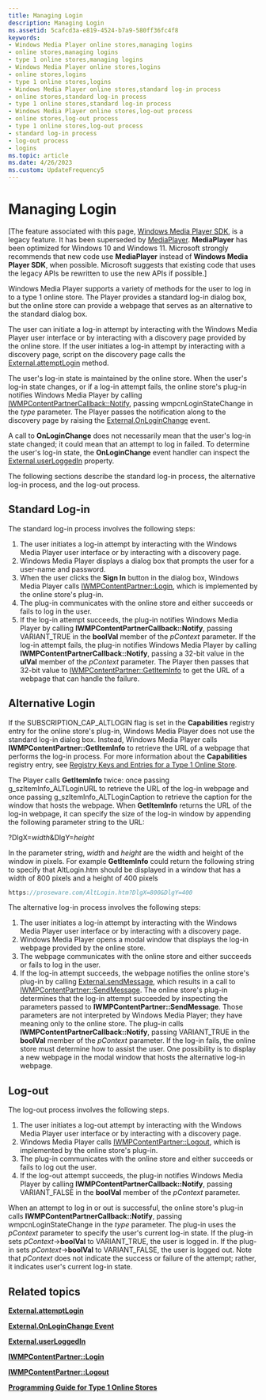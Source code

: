 ```yaml
---
title: Managing Login
description: Managing Login
ms.assetid: 5cafcd3a-e819-4524-b7a9-580ff36fc4f8
keywords:
- Windows Media Player online stores,managing logins
- online stores,managing logins
- type 1 online stores,managing logins
- Windows Media Player online stores,logins
- online stores,logins
- type 1 online stores,logins
- Windows Media Player online stores,standard log-in process
- online stores,standard log-in process
- type 1 online stores,standard log-in process
- Windows Media Player online stores,log-out process
- online stores,log-out process
- type 1 online stores,log-out process
- standard log-in process
- log-out process
- logins
ms.topic: article
ms.date: 4/26/2023
ms.custom: UpdateFrequency5
---
```


# Managing Login

\[The feature associated with this page, [Windows Media Player SDK](/windows/win32/wmp/windows-media-player-sdk), is a legacy feature. It has been superseded by [MediaPlayer](/uwp/api/Windows.Media.Playback.MediaPlayer). **MediaPlayer** has been optimized for Windows 10 and Windows 11. Microsoft strongly recommends that new code use **MediaPlayer** instead of **Windows Media Player SDK**, when possible. Microsoft suggests that existing code that uses the legacy APIs be rewritten to use the new APIs if possible.\]

Windows Media Player supports a variety of methods for the user to log in to a type 1 online store. The Player provides a standard log-in dialog box, but the online store can provide a webpage that serves as an alternative to the standard dialog box.

The user can initiate a log-in attempt by interacting with the Windows Media Player user interface or by interacting with a discovery page provided by the online store. If the user initiates a log-in attempt by interacting with a discovery page, script on the discovery page calls the [External.attemptLogin](external-attemptlogin.md) method.

The user's log-in state is maintained by the online store. When the user's log-in state changes, or if a log-in attempt fails, the online store's plug-in notifies Windows Media Player by calling [IWMPContentPartnerCallback::Notify](/previous-versions/windows/desktop/api/contentpartner/nf-contentpartner-iwmpcontentpartnercallback-notify), passing wmpcnLoginStateChange in the *type* parameter. The Player passes the notification along to the discovery page by raising the [External.OnLoginChange](external-onloginchange-event.md) event.

A call to **OnLoginChange** does not necessarily mean that the user's log-in state changed; it could mean that an attempt to log in failed. To determine the user's log-in state, the **OnLoginChange** event handler can inspect the [External.userLoggedIn](external-userloggedin.md) property.

The following sections describe the standard log-in process, the alternative log-in process, and the log-out process.

## Standard Log-in

The standard log-in process involves the following steps:

1.  The user initiates a log-in attempt by interacting with the Windows Media Player user interface or by interacting with a discovery page.
2.  Windows Media Player displays a dialog box that prompts the user for a user-name and password.
3.  When the user clicks the **Sign In** button in the dialog box, Windows Media Player calls [IWMPContentPartner::Login](/previous-versions/windows/desktop/api/contentpartner/nf-contentpartner-iwmpcontentpartner-login), which is implemented by the online store's plug-in.
4.  The plug-in communicates with the online store and either succeeds or fails to log in the user.
5.  If the log-in attempt succeeds, the plug-in notifies Windows Media Player by calling **IWMPContentPartnerCallback::Notify**, passing VARIANT\_TRUE in the **boolVal** member of the *pContext* parameter. If the log-in attempt fails, the plug-in notifies Windows Media Player by calling **IWMPContentPartnerCallback::Notify**, passing a 32-bit value in the **ulVal** member of the *pContext* parameter. The Player then passes that 32-bit value to [IWMPContentPartner::GetItemInfo](/previous-versions/windows/desktop/api/contentpartner/nf-contentpartner-iwmpcontentpartner-getiteminfo) to get the URL of a webpage that can handle the failure.

## Alternative Login

If the SUBSCRIPTION\_CAP\_ALTLOGIN flag is set in the **Capabilities** registry entry for the online store's plug-in, Windows Media Player does not use the standard log-in dialog box. Instead, Windows Media Player calls **IWMPContentPartner::GetItemInfo** to retrieve the URL of a webpage that performs the log-in process. For more information about the **Capabilities** registry entry, see [Registry Keys and Entries for a Type 1 Online Store](registry-keys-and-entries-for-a-type-1-online-store.md).

The Player calls **GetItemInfo** twice: once passing g\_szItemInfo\_ALTLoginURL to retrieve the URL of the log-in webpage and once passing g\_szItemInfo\_ALTLoginCaption to retrieve the caption for the window that hosts the webpage. When **GetItemInfo** returns the URL of the log-in webpage, it can specify the size of the log-in window by appending the following parameter string to the URL:

?DlgX=*width*&DlgY=*height*

In the parameter string, *width* and *height* are the width and height of the window in pixels. For example **GetItemInfo** could return the following string to specify that AltLogin.htm should be displayed in a window that has a width of 800 pixels and a height of 400 pixels


```C++
https://proseware.com/AltLogin.htm?DlgX=800&DlgY=400
```



The alternative log-in process involves the following steps:

1.  The user initiates a log-in attempt by interacting with the Windows Media Player user interface or by interacting with a discovery page.
2.  Windows Media Player opens a modal window that displays the log-in webpage provided by the online store.
3.  The webpage communicates with the online store and either succeeds or fails to log in the user.
4.  If the log-in attempt succeeds, the webpage notifies the online store's plug-in by calling [External.sendMessage](external-sendmessage.md), which results in a call to [IWMPContentPartner::SendMessage](/previous-versions/windows/desktop/api/contentpartner/nf-contentpartner-iwmpcontentpartner-sendmessage). The online store's plug-in determines that the log-in attempt succeeded by inspecting the parameters passed to **IWMPContentPartner::SendMessage**. Those parameters are not interpreted by Windows Media Player; they have meaning only to the online store. The plug-in calls **IWMPContentPartnerCallback::Notify**, passing VARIANT\_TRUE in the **boolVal** member of the *pContext* parameter. If the log-in fails, the online store must determine how to assist the user. One possibility is to display a new webpage in the modal window that hosts the alternative log-in webpage.

## Log-out

The log-out process involves the following steps.

1.  The user initiates a log-out attempt by interacting with the Windows Media Player user interface or by interacting with a discovery page.
2.  Windows Media Player calls [IWMPContentPartner::Logout](/previous-versions/windows/desktop/api/contentpartner/nf-contentpartner-iwmpcontentpartner-logout), which is implemented by the online store's plug-in.
3.  The plug-in communicates with the online store and either succeeds or fails to log out the user.
4.  If the log-out attempt succeeds, the plug-in notifies Windows Media Player by calling **IWMPContentPartnerCallback::Notify**, passing VARIANT\_FALSE in the **boolVal** member of the *pContext* parameter.

When an attempt to log in or out is successful, the online store's plug-in calls **IWMPContentPartnerCallback::Notify**, passing wmpcnLoginStateChange in the *type* parameter. The plug-in uses the *pContext* parameter to specify the user's current log-in state. If the plug-in sets *pContext*->**boolVal** to VARIANT\_TRUE, the user is logged in. If the plug-in sets *pContext*->**boolVal** to VARIANT\_FALSE, the user is logged out. Note that *pContext* does not indicate the success or failure of the attempt; rather, it indicates user's current log-in state.

## Related topics

<dl> <dt>

[**External.attemptLogin**](external-attemptlogin.md)
</dt> <dt>

[**External.OnLoginChange Event**](external-onloginchange-event.md)
</dt> <dt>

[**External.userLoggedIn**](external-userloggedin.md)
</dt> <dt>

[**IWMPContentPartner::Login**](/previous-versions/windows/desktop/api/contentpartner/nf-contentpartner-iwmpcontentpartner-login)
</dt> <dt>

[**IWMPContentPartner::Logout**](/previous-versions/windows/desktop/api/contentpartner/nf-contentpartner-iwmpcontentpartner-logout)
</dt> <dt>

[**Programming Guide for Type 1 Online Stores**](programming-guide-for-type-1-online-stores.md)
</dt> </dl>

 

 




